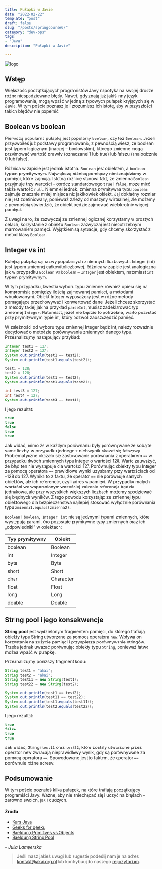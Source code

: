 ```yaml
---
title: Pułapki w Javie
date: "2022-02-22"
template: "post"
draft: false 
slug: "/posts/springcourse6/"
category: "dev-ops"
tags:
- "Java"
description: "Pułapki w Javie"

---
```


![logo](/media/banner-java.png)

## Wstęp
Większość początkujących programistów Javy napotyka na swojej drodze różne niespodziewane błędy. Nawet, gdy znają już jakiś inny język programowania,
mogą wpaść w jedną z typowych pułapek kryjących się w Javie. W tym poście poznasz je i zrozumiesz ich istotę, aby w przyszłości takich błędów nie popełnić.

## Boolean vs boolean
Pierwszą popularną pułapką jest popularny `boolean`, czy też `Boolean`. Jeżeli przyswoiłeś już podstawy programowania, z pewnością wiesz, że boolean jest typem logicznym 
(inaczej – boolowskim), którego zmienne mogą przyjmować wartość prawdy (oznaczanej 1 lub true) lub fałszu (analogicznie 0 lub false). 

Różnica w zapisie jest jednak istotna. `Boolean` jest obiektem, a `boolean` typem prymitywnym. Największą różnicę pomiędzy nimi znajdziemy w pamięci, które zajmują. Istotną różnicę stanowi fakt, że zmienna `Boolean` przyjmuje trzy wartości - oprócz standardowego `true` i `false`, może mieć także wartość `null`. Niemniej jednak, zmienna prymitywna typu `boolean` zajmuje znacznie mniej miejsca niż jakikolwiek obiekt. Jej dokładny rozmiar nie jest zdefiniowany, ponieważ zależy od maszyny wirtualnej, ale możemy z pewnością stwierdzić, że obiekt będzie zajmować wielokrotnie więcej pamięci.

Z uwagi na to, że zazwyczaj ze zmiennej logicznej korzystamy w prostych celach, korzystanie z obiektu `Boolean` zazwyczaj jest niepotrzebnym marnowaniem pamięci. Wyjątkiem są sytuacje, gdy chcemy skorzystać z metod klasy `Boolean`.


## Integer vs int
Kolejną pułapką są nazwy popularnych zmiennych liczbowych. Integer (int) jest typem zmiennej całkowitoliczbowej. Różnica w zapisie jest analogiczna jak w przypadku `Boolean` vs `boolean` – `Integer` jest obiektem, natomiast `int` typem prymitywnym.

W tym przypadku, kwestia wyboru typu zmiennej również opiera się na kompromisie pomiędzy ilością zajmowanej pamięci, a metodami wbudowanymi. Obiekt Integer wyposażony jest w różne metody pomagające przechowywać i konwertować dane. Jeżeli chcesz skorzystać z metody takiej jak na przykład `parseInt`, musisz zadeklarować typ zmiennej `Integer`. Natomiast, jeżeli nie będzie to potrzebne, warto pozostać przy prymitywnym typie int, który pozwoli zaoszczędzić pamięć.

W zależności od wyboru typu zmiennej Integer bądź int, należy rozważnie decydować o metodzie porównywania zmiennych danego typu. Przeanalizujmy następujący przykład:

```java
Integer test1 = 127;
Integer test2 = 127;
System.out.println(test1 == test2);
System.out.println(test1.equals(test2));

test1 = 128;
test2 = 128;
System.out.println(test1 == test2);
System.out.println(test1.equals(test2));

int test3 = 127;
int test4 = 127;
System.out.println(test3 == test4);
```

I jego rezultat:

```java
true
true
false
true
true
```

Jak widać, mimo że w każdym porównaniu były porównywane ze sobą te same liczby, w przypadku jednego z nich wynik okazał się fałszywy. Problematyczne okazało się zastosowanie porównania z operatorem `==` w przypadku dwóch zmiennych typu Integer o wartości 128. Warto zauważyć, że błąd ten nie występuje dla wartości 127. Porównując obiekty typu Integer za pomocą operatora `==` prawidłowe wyniki uzyskamy przy wartościach od -128 do 127. Wynika to z faktu, że operator `==` nie porównuje samych obiektów, ale ich referencję, czyli adres w pamięci. W przypadku małych wartości we wspomnianym wcześniej zakresie referencja będzie jednakowa, ale przy wszystkich większych liczbach możemy spodziewać się błędnych wyników. Z tego powodu korzystając ze zmiennej typu obiektowego dla bezpieczeństwa najlepiej stosować wyłącznie porównania typu `zmienna1.equals(zmienna2)`.

`Boolean` i `boolean`,` Integer` i `int` nie są jedynymi typami zmiennych, które występują parami. Oto pozostałe prymitywne typy zmiennych oraz ich „odpowiedniki” w obiektach:

| Typ prymitywny | Obiekt    |
| -------------- | --------- |
| boolean        | Boolean   |
| int            | Integer   |
| byte           | Byte      |
| short          | Short     |
| char           | Character |
| float          | Float     |
| long           | Long      |
| double         | Double    |

## String pool i jego konsekwencje

**String pool** jest wydzielonym fragmentem pamięci, do którego trafiają obiekty typu String utworzone za pomocą operatora `new`. 
Wpływa on korzystanie na zużycie pamięci i przyspiesza porównywanie stringów. Trzeba jednak uważać porównując obiekty typu `String`, ponieważ łatwo można wpaść w pułapkę.

Przeanalizujmy poniższy fragment kodu:

```java
String test1 = "akai";
String test2 = "akai";
String test11 = new String(test1);
String test22 = new String(test2);

System.out.println(test1 == test2);
System.out.println(test11 == test22);
System.out.println(test1.equals(test11));
System.out.println(test2.equals(test22));
```

I jego rezultat:


```java
true
false
true
true
```

Jak widać, Stringi `test11` oraz `test22`, które zostały utworzone przez operator new zwracają nieprawidłowy wynik, gdy są porównywane za pomocą operatora `==`. Spowodowane jest 
to faktem, że operator `==` porównuje różne adresy.

## Podsumowanie

W tym poście poznałeś kilka pułapek, na które trafiają początkujący programiści Javy. Ważne, aby nie zniechęcać się i uczyć na błędach - zarówno swoich, jak i cudzych.

#### Źródła

* [Kurs Java](https://kursjava.com/klasy/roznice-miedzy-typami-prymitywnymi-i-referencyjnymi/)
* [Geeks for geeks](https://www.geeksforgeeks.org/primitive-data-type-vs-object-data-type-in-java-with-examples/)
* [Baeldung Primitives vs Objects](https://www.baeldung.com/java-primitives-vs-objects/)
* [Baeldung String Pool](https://www.baeldung.com/java-string-pool)

*- Julia Lamperska*

> Jeśli masz jakieś uwagi lub sugestie podeślij nam je na adres [kontakt@akai.org.pl](mailto:kontakt@akai.org.pl) lub kontrybuuj do naszego [repozytorium](https://github.com/akai-org/blog).
